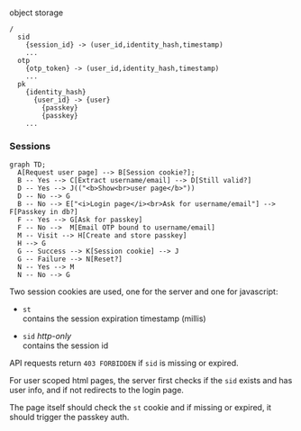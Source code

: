 #

object storage

```
/
  sid
    {session_id} -> (user_id,identity_hash,timestamp)
    ...
  otp
    {otp_token} -> (user_id,identity_hash,timestamp)
    ...  
  pk
    {identity_hash}
      {user_id} -> {user}
        {passkey}
        {passkey}
    ...
```

### Sessions

```mermaid
graph TD;
  A[Request user page] --> B[Session cookie?];
  B -- Yes --> C[Extract username/email] --> D[Still valid?]
  D -- Yes --> J(("<b>Show<br>user page</b>"))
  D -- No --> G
  B -- No --> E["<i>Login page</i><br>Ask for username/email"] --> F[Passkey in db?]
  F -- Yes --> G[Ask for passkey]
  F -- No -->  M[Email OTP bound to username/email]
  M -- Visit --> H[Create and store passkey]
  H --> G
  G -- Success --> K[Session cookie] --> J
  G -- Failure --> N[Reset?]
  N -- Yes --> M
  N -- No --> G
```

Two session cookies are used, one for the server and one for javascript:

- `st`  
  contains the session expiration timestamp (millis)

- `sid`
  *http-only*<br>
  contains the session id

API requests return `403 FORBIDDEN` if `sid` is missing or expired.

For user scoped html pages, the server first checks if the `sid` exists and has user info, and if not redirects to the
login page.

The page itself should check the `st` cookie and if missing or expired, it should trigger the passkey auth.


